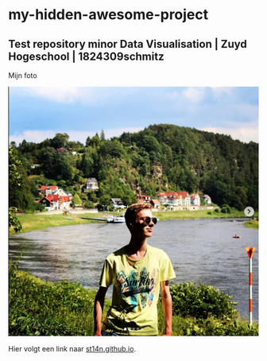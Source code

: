 # my-hidden-awesome-project

## Test repository minor Data Visualisation | Zuyd Hogeschool | 1824309schmitz

Mijn foto

![Mijn foto](img/Avatar-st14n.png)


Hier volgt een link naar [st14n.github.io](https://st14n.github.io/).

